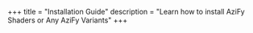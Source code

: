 +++
title = "Installation Guide"
description = "Learn how to install AziFy Shaders or Any AziFy Variants"
+++
<!--
> Shaders are not officially supported by Minecraft Bedrock Edition. You have to follow unofficial methods to be able to use these shaders.

<div style="text-align: center;">

[Android](#android) | [Windows](#windows) | [iOS](#ios)

</div>

# Android

<iframe width="100%" style="aspect-ratio: 2.3;" src="https://www.youtube.com/embed/Q-PuE4peMHc?si=zA74SHAEHFmAMQLQ&amp;start=110" title="YouTube video player" frameborder="0" allow="accelerometer; autoplay; clipboard-write; encrypted-media; gyroscope; picture-in-picture; web-share" allowfullscreen></iframe>

### 1. Install Patch APK

Download and install the Minecraft (Patched) APK.

> **[Minecraft (Patched) APK](https://yss.minecraft.pe/en/MinecraftPatched/)**
> 
> The Patch App is a modified Minecraft app with patch to make the game load RenderDragon shader files from resource packs.

### 2. Install Shader

Download the shader and import it into Minecraft (Patched).

Activate the shader in global resources.

Now restart Minecraft to see changes.

<br>

---

# Windows

<iframe width="100%" style="aspect-ratio: 1.8;" src="https://www.youtube.com/embed/MjlobLd4d7s?si=B6qcMExnUtMzREYe" title="YouTube video player" frameborder="0" allow="accelerometer; autoplay; clipboard-write; encrypted-media; gyroscope; picture-in-picture; web-share" allowfullscreen></iframe>
        
### 1. Install BRD

Download BetterRenderDragon.zip and extract it.

> **[BetterRenderDragon](https://github.com/ddf8196/BetterRenderDragon/releases/latest)**
> 
> BetterRenderDragon is a mod that lets you enable deferred rendering, disable ray tracing, and load RenderDragon shaders from resource packs

### 2. Install Shader

Download the shader and import it into Minecraft.

Run the batch script `LaunchMinecraft.bat` present inside BetterRenderDragon folder.
This will launch Minecraft.

Press `F6` to open BetterRenderDragon window and then enable the MaterialBinLoader option.

Activate the shader in Global Resource Packs and restart Minecraft.

<br>

---

# iOS
> No safe installation method for iOS yet. You need to have jailbreak, or use modified IPA as of now.

-->